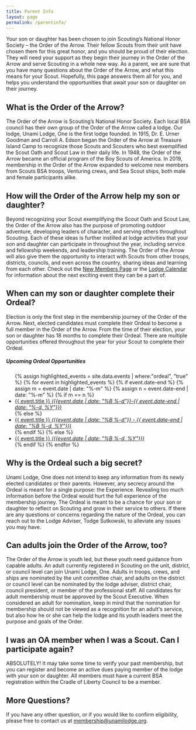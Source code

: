 ```yaml
---
title: Parent Info
layout: page
permalink: /parentinfo/
---
```


Your son or daughter has been chosen to join Scouting’s National Honor Society – the Order of the Arrow. Their fellow Scouts from their unit have chosen them for this great honor, and you should be proud of their election. They will need your support as they begin their journey in the Order of the Arrow and serve Scouting in a whole new way. As a parent, we are sure that you have many questions about the Order of the Arrow, and what this means for your Scout. Hopefully, this page answers them all for you, and helps you understand the opportunities that await your son or daughter on their journey.

## What is the Order of the Arrow?
The Order of the Arrow is Scouting’s National Honor Society. Each local BSA council has their own group of the Order of the Arrow called a lodge. Our lodge, Unami Lodge, One is the first lodge founded. In 1915, Dr. E. Urner Goodman and Carroll A. Edson began the Order of the Arrow at Treasure Island Camp to recognize those Scouts and Scouters who best exemplified the Scout Oath and Scout Law in their daily life. In 1948, the Order of the Arrow became an official program of the Boy Scouts of America. In 2019, membership in the Order of the Arrow expanded to welcome new members from Scouts BSA troops, Venturing crews, and Sea Scout ships, both male and female participants alike. 

## How will the Order of the Arrow help my son or daughter?
Beyond recognizing your Scout exemplifying the Scout Oath and Scout Law, the Order of the Arrow also has the purpose of promoting outdoor adventure, developing leaders of character, and serving others throughout Scouting. Each of these ideas is further instilled at lodge activities that your son and daughter can participate in throughout the year, including service and fellowship weekends, and leadership training. The Order of the Arrow will also give them the opportunity to interact with Scouts from other troops, districts, councils, and even across the country, sharing ideas and learning from each other. Check out the [New Members Page](/newmembers) or the [Lodge Calendar](/calendar) for information about the next exciting event they can be a part of. 

## When can my son or daughter complete their Ordeal?
Election is only the first step in the membership journey of the Order of the Arrow. Next, elected candidates must complete their Ordeal to become a full member in the Order of the Arrow. From the time of their election, your son or daughter has 18 months to complete their Ordeal. There are multiple opportunities offered throughout the year for your Scout to complete their Ordeal. 

<div class="card mb-3">
  <div class="card-body">
    <h5>Upcoming Ordeal Opportunities</h5>
    <ul>
      {% assign highlighted_events = site.data.events | where:"ordeal", "true" %}
      {% for event in highlighted_events %}
        {% if event.date-end %}
          {% assign m = event.date | date: "%-m" %}
          {% assign n = event.date-end | date: "%-m" %}
          {% if m == n %}
            <li><a href="{{ event.link-url }}">{{ event.title }} <i>({{event.date | date: "%B %-d"}}-{{ event.date-end | date: "%-d, %Y"}})</i></a></li>
          {% else %}
            <li><a href="{{ event.link-url }}">{{ event.title }} <i>({{event.date | date: "%B %-d"}} - {{ event.date-end | date: "%B %-d, %Y"}})</i></a></li>
          {% endif %}
        {% else %}
          <li><a href="{{ event.link-url }}">{{ event.title }} <i>({{event.date | date: "%B %-d, %Y"}})</i></a></li>
        {% endif %}
      {% endfor %}
    </ul>
  </div>
</div>

## Why is the Ordeal such a big secret?
Unami Lodge, One does not intend to keep any information from its newly elected candidates or their parents. However, any secrecy around the Ordeal is meant for a single purpose: the Experience. Revealing too much information before the Ordeal would hurt the full experience of the membership journey. The Ordeal is meant to be a chance for your son or daughter to reflect on Scouting and grow in their service to others. If there are any questions or concerns regarding the nature of the Ordeal, you can reach out to the Lodge Adviser, Todge Sutkowski, to alleviate any issues you may have.

## Can adults join the Order of the Arrow, too?
The Order of the Arrow is youth led, but these youth need guidance from capable adults. An adult currently registered in Scouting on the unit, district, or council level can join Unami Lodge, One. Adults in troops, crews, and ships are nominated by the unit committee chair, and adults on the district or council level can be nominated by the lodge adviser, district chair, council president, or member of the professional staff. All candidates for adult membership must be approved by the Scout Executive. When considered an adult for nomination, keep in mind that the nomination for membership should not be viewed as a recognition for an adult's service, but also how he or she can help the lodge and its youth leaders meet the purpose and goals of the Order.

## I was an OA member when I was a Scout. Can I participate again?
ABSOLUTELY! It may take some time to verify your past membership, but you can register and become an active dues paying member of the lodge with your son or daughter. All members must have a current BSA registration within the Cradle of Liberty Council to be a member.

## More Questions?
If you have any other question, or if you would like to confirm eligibility, please free to contact us at membership@unamilodge.org.
